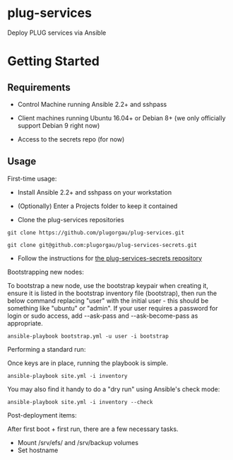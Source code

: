 plug-services
=============

Deploy PLUG services via Ansible

Getting Started
===============

Requirements
------------
* Control Machine running Ansible 2.2+ and sshpass

* Client machines running Ubuntu 16.04+ or Debian 8+ (we only officially support Debian 9 right now)

* Access to the secrets repo (for now)

Usage
-----

First-time usage:
* Install Ansible 2.2+ and sshpass on your workstation

* (Optionally) Enter a Projects folder to keep it contained

* Clone the plug-services repositories

`git clone https://github.com/plugorgau/plug-services.git`

`git clone git@github.com:plugorgau/plug-services-secrets.git`

* Follow the instructions for [the plug-services-secrets repository](https://github.com/plugorgau/plug-services-secrets)

Bootstrapping new nodes:

To bootstrap a new node, use the bootstrap keypair when creating it, ensure it is listed in the bootstrap inventory file (bootstrap), then run the below command replacing "user" with the initial user - this should be something like "ubuntu" or "admin". If your user requires a password for login or sudo access, add --ask-pass and --ask-become-pass as appropriate.

` ansible-playbook bootstrap.yml -u user -i bootstrap `

Performing a standard run:

Once keys are in place, running the playbook is simple.

` ansible-playbook site.yml -i inventory `

You may also find it handy to do a "dry run" using Ansible's check mode:

` ansible-playbook site.yml -i inventory --check `

Post-deployment items:

After first boot + first run, there are a few necessary tasks.

* Mount /srv/efs/ and /srv/backup volumes
* Set hostname
